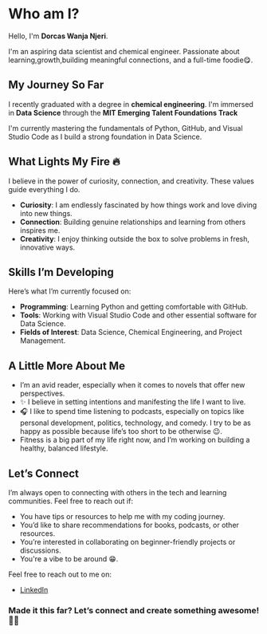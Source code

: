 # Who am I?

Hello, I'm **Dorcas Wanja Njeri**.

I'm an aspiring data scientist and chemical engineer.
Passionate about learning,growth,building meaningful connections,
and a full-time foodie😋.

## My Journey So Far

I recently graduated with a degree in **chemical engineering**.
I'm immersed in **Data Science** through the **MIT Emerging Talent Foundations Track**

I'm currently mastering the fundamentals of Python, GitHub, and Visual Studio Code
as I build a strong foundation in Data Science.

## What Lights My Fire 🔥

I believe in the power of curiosity, connection, and creativity. These values guide
everything I do.

- **Curiosity**: I am endlessly fascinated by how things work and love diving
  into new things.
- **Connection**: Building genuine relationships and learning from others inspires
  me.
- **Creativity**: I enjoy thinking outside the box to solve problems in fresh,
  innovative ways.

## Skills I’m Developing

Here’s what I’m currently focused on:

- **Programming**: Learning Python and getting comfortable with GitHub.
- **Tools**: Working with Visual Studio Code and other essential software for Data
  Science.
- **Fields of Interest**: Data Science, Chemical Engineering, and Project Management.

## A Little More About Me

- I’m an avid reader, especially when it comes to novels that offer new perspectives.
- ✨ I believe in setting intentions and manifesting the life I want to live.
- 🎧 I like to spend time listening to podcasts, especially on topics like personal
  development, politics, technology, and comedy. I try to be as happy as possible
  because life’s too short to be otherwise 😉.
- Fitness is a big part of my life right now, and I’m working on building a healthy,
  balanced lifestyle.

## Let’s Connect

I’m always open to connecting with others in the tech and learning communities.
Feel free to reach out if:

- You have tips or resources to help me with my coding journey.
- You’d like to share recommendations for books, podcasts, or other resources.
- You’re interested in collaborating on beginner-friendly projects or discussions.
- You're a vibe to be around 😁.

Feel free to reach out to me on:

- [LinkedIn](https://www.linkedin.com/in/dorcas-wanja/)

<!-- I am keeping the "?" and "!" to indicate anticipation -->
### Made it this far? Let’s connect and create something awesome! 🤝🏽

